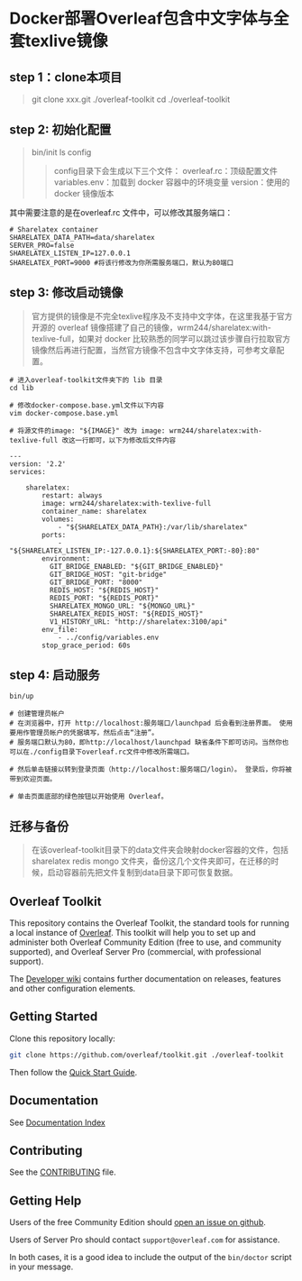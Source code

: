 # Docker部署Overleaf包含中文字体与全套texlive镜像

## step 1：clone本项目
> git clone xxx.git ./overleaf-toolkit
> cd ./overleaf-toolkit

## step 2: 初始化配置
> bin/init
> ls config
>> config目录下会生成以下三个文件：
>> overleaf.rc：顶级配置文件
>> variables.env：加载到 docker 容器中的环境变量
>> version：使用的 docker 镜像版本


其中需要注意的是在overleaf.rc 文件中，可以修改其服务端口：
```
# Sharelatex container
SHARELATEX_DATA_PATH=data/sharelatex
SERVER_PRO=false
SHARELATEX_LISTEN_IP=127.0.0.1
SHARELATEX_PORT=9000 #将该行修改为你所需服务端口，默认为80端口
```

## step 3: 修改启动镜像
> 官方提供的镜像是不完全texlive程序及不支持中文字体，在这里我基于官方开源的 overleaf 镜像搭建了自己的镜像，wrm244/sharelatex:with-texlive-full，如果对 docker 比较熟悉的同学可以跳过该步骤自行拉取官方镜像然后再进行配置，当然官方镜像不包含中文字体支持，可参考文章配置。

```
# 进入overleaf-toolkit文件夹下的 lib 目录
cd lib

# 修改docker-compose.base.yml文件以下内容
vim docker-compose.base.yml

# 将源文件的image: "${IMAGE}" 改为 image: wrm244/sharelatex:with-texlive-full 改这一行即可，以下为修改后文件内容
```

```
---
version: '2.2'
services:

    sharelatex:
        restart: always
        image: wrm244/sharelatex:with-texlive-full
        container_name: sharelatex
        volumes:
            - "${SHARELATEX_DATA_PATH}:/var/lib/sharelatex"
        ports:
            - "${SHARELATEX_LISTEN_IP:-127.0.0.1}:${SHARELATEX_PORT:-80}:80"
        environment:
          GIT_BRIDGE_ENABLED: "${GIT_BRIDGE_ENABLED}"
          GIT_BRIDGE_HOST: "git-bridge"
          GIT_BRIDGE_PORT: "8000"
          REDIS_HOST: "${REDIS_HOST}"
          REDIS_PORT: "${REDIS_PORT}"
          SHARELATEX_MONGO_URL: "${MONGO_URL}"
          SHARELATEX_REDIS_HOST: "${REDIS_HOST}"
          V1_HISTORY_URL: "http://sharelatex:3100/api"
        env_file:
            - ../config/variables.env
        stop_grace_period: 60s

```

## step 4: 启动服务

```
bin/up

# 创建管理员帐户
# 在浏览器中，打开 http://localhost:服务端口/launchpad 后会看到注册界面。 使用要用作管理员帐户的凭据填写，然后点击“注册”。
# 服务端口默认为80，即http://localhost/launchpad 缺省条件下即可访问。当然你也可以在./config目录下overleaf.rc文件中修改所需端口。

# 然后单击链接以转到登录页面（http://localhost:服务端口/login）。 登录后，你将被带到欢迎页面。

# 单击页面底部的绿色按钮以开始使用 Overleaf。

```

## 迁移与备份
> 在该overleaf-toolkit目录下的data文件夹会映射docker容器的文件，包括sharelatex redis mongo 文件夹，备份这几个文件夹即可，在迁移的时候，启动容器前先把文件复制到data目录下即可恢复数据。





## Overleaf Toolkit

This repository contains the Overleaf Toolkit, the standard tools for running a local
instance of [Overleaf](https://overleaf.com). This toolkit will help you to set up and administer both Overleaf Community Edition (free to use, and community supported), and Overleaf Server Pro (commercial, with professional support).

The [Developer wiki](https://github.com/overleaf/overleaf/wiki) contains further documentation on releases, features and other configuration elements.


## Getting Started

Clone this repository locally:

``` sh
git clone https://github.com/overleaf/toolkit.git ./overleaf-toolkit
```

Then follow the [Quick Start Guide](./doc/quick-start-guide.md).


## Documentation

See [Documentation Index](./doc/README.md)


## Contributing

See the [CONTRIBUTING](https://github.com/overleaf/overleaf/blob/main/CONTRIBUTING.md) file.


## Getting Help

Users of the free Community Edition should [open an issue on github](https://github.com/overleaf/toolkit/issues). 

Users of Server Pro should contact `support@overleaf.com` for assistance.

In both cases, it is a good idea to include the output of the `bin/doctor` script in your message.

